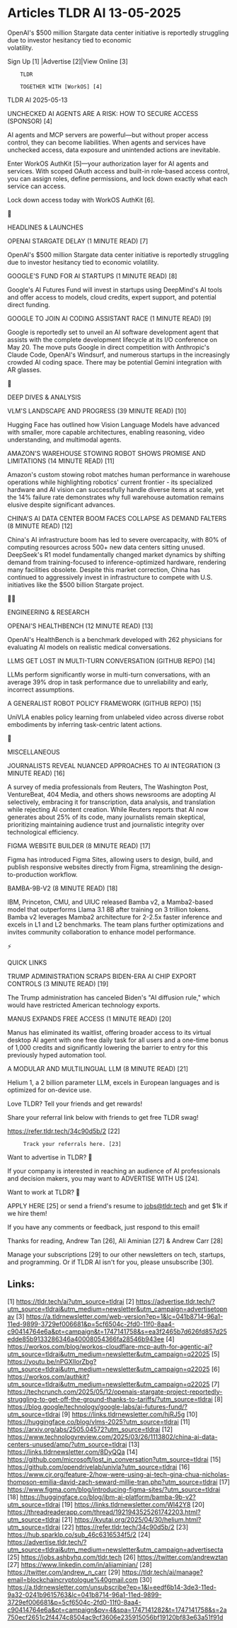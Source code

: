 # Articles TLDR AI 13-05-2025

OpenAI's $500 million Stargate data center initiative is reportedly
struggling due to investor hesitancy tied to economic
volatility. ‌ ‌ ‌ ‌ ‌ ‌ ‌ ‌ ‌ ‌ ‌ ‌ ‌ ‌ ‌ ‌ ‌ ‌ ‌ ‌ ‌ ‌ ‌ ‌ ‌ ‌  ‌ ‌ ‌ ‌ ‌ ‌ ‌ ‌ ‌ ‌ ‌ ‌ ‌ ‌ ‌ ‌ ‌ ‌ ‌ ‌ ‌ ‌ ‌ ‌ ‌ ‌ 


 Sign Up [1] |Advertise [2]|View Online [3] 

		TLDR 

		TOGETHER WITH [WorkOS] [4]

TLDR AI 2025-05-13

 UNCHECKED AI AGENTS ARE A RISK: HOW TO SECURE ACCESS (SPONSOR) [4] 

 AI agents and MCP servers are powerful—but without proper access
control, they can become liabilities. When agents and services have
unchecked access, data exposure and unintended actions are inevitable.

Enter WorkOS AuthKit [5]—your authorization layer for AI agents and
services. With scoped OAuth access and built-in role-based access
control, you can assign roles, define permissions, and lock down
exactly what each service can access.

Lock down access today with WorkOS AuthKit [6].

🚀 

HEADLINES & LAUNCHES

 OPENAI STARGATE DELAY (1 MINUTE READ) [7] 

 OpenAI's $500 million Stargate data center initiative is reportedly
struggling due to investor hesitancy tied to economic volatility. 

 GOOGLE'S FUND FOR AI STARTUPS (1 MINUTE READ) [8] 

 Google's AI Futures Fund will invest in startups using DeepMind's AI
tools and offer access to models, cloud credits, expert support, and
potential direct funding. 

 GOOGLE TO JOIN AI CODING ASSISTANT RACE (1 MINUTE READ) [9] 

 Google is reportedly set to unveil an AI software development agent
that assists with the complete development lifecycle at its I/O
conference on May 20. The move puts Google in direct competition with
Anthropic's Claude Code, OpenAI's Windsurf, and numerous startups in
the increasingly crowded AI coding space. There may be potential
Gemini integration with AR glasses. 

🧠 

DEEP DIVES & ANALYSIS

 VLM'S LANDSCAPE AND PROGRESS (39 MINUTE READ) [10] 

 Hugging Face has outlined how Vision Language Models have advanced
with smaller, more capable architectures, enabling reasoning, video
understanding, and multimodal agents. 

 AMAZON'S WAREHOUSE STOWING ROBOT SHOWS PROMISE AND LIMITATIONS (14
MINUTE READ) [11] 

 Amazon's custom stowing robot matches human performance in warehouse
operations while highlighting robotics' current frontier - its
specialized hardware and AI vision can successfully handle diverse
items at scale, yet the 14% failure rate demonstrates why full
warehouse automation remains elusive despite significant advances. 

 CHINA'S AI DATA CENTER BOOM FACES COLLAPSE AS DEMAND FALTERS (8
MINUTE READ) [12] 

 China's AI infrastructure boom has led to severe overcapacity, with
80% of computing resources across 500+ new data centers sitting
unused. DeepSeek's R1 model fundamentally changed market dynamics by
shifting demand from training-focused to inference-optimized hardware,
rendering many facilities obsolete. Despite this market correction,
China has continued to aggressively invest in infrastructure to
compete with U.S. initiatives like the $500 billion Stargate project. 

🧑‍💻 

ENGINEERING & RESEARCH

 OPENAI'S HEALTHBENCH (12 MINUTE READ) [13] 

 OpenAI's HealthBench is a benchmark developed with 262 physicians for
evaluating AI models on realistic medical conversations. 

 LLMS GET LOST IN MULTI-TURN CONVERSATION (GITHUB REPO) [14] 

 LLMs perform significantly worse in multi-turn conversations, with an
average 39% drop in task performance due to unreliability and early,
incorrect assumptions. 

 A GENERALIST ROBOT POLICY FRAMEWORK (GITHUB REPO) [15] 

 UniVLA enables policy learning from unlabeled video across diverse
robot embodiments by inferring task-centric latent actions. 

🎁 

MISCELLANEOUS

 JOURNALISTS REVEAL NUANCED APPROACHES TO AI INTEGRATION (3 MINUTE
READ) [16] 

 A survey of media professionals from Reuters, The Washington Post,
VentureBeat, 404 Media, and others shows newsrooms are adopting AI
selectively, embracing it for transcription, data analysis, and
translation while rejecting AI content creation. While Reuters reports
that AI now generates about 25% of its code, many journalists remain
skeptical, prioritizing maintaining audience trust and journalistic
integrity over technological efficiency. 

 FIGMA WEBSITE BUILDER (8 MINUTE READ) [17] 

 Figma has introduced Figma Sites, allowing users to design, build,
and publish responsive websites directly from Figma, streamlining the
design-to-production workflow. 

 BAMBA-9B-V2 (8 MINUTE READ) [18] 

 IBM, Princeton, CMU, and UIUC released Bamba v2, a Mamba2-based model
that outperforms Llama 3.1 8B after training on 3 trillion tokens.
Bamba v2 leverages Mamba2 architecture for 2-2.5x faster inference and
excels in L1 and L2 benchmarks. The team plans further optimizations
and invites community collaboration to enhance model performance. 

⚡ 

QUICK LINKS

 TRUMP ADMINISTRATION SCRAPS BIDEN-ERA AI CHIP EXPORT CONTROLS (3
MINUTE READ) [19] 

 The Trump administration has canceled Biden's "AI diffusion rule,"
which would have restricted American technology exports. 

 MANUS EXPANDS FREE ACCESS (1 MINUTE READ) [20] 

 Manus has eliminated its waitlist, offering broader access to its
virtual desktop AI agent with one free daily task for all users and a
one-time bonus of 1,000 credits and significantly lowering the barrier
to entry for this previously hyped automation tool. 

 A MODULAR AND MULTILINGUAL LLM (8 MINUTE READ) [21] 

 Helium 1, a 2 billion parameter LLM, excels in European languages and
is optimized for on-device use. 

Love TLDR? Tell your friends and get rewards!

 Share your referral link below with friends to get free TLDR swag! 

 https://refer.tldr.tech/34c90d5b/2 [22] 

		 Track your referrals here. [23] 

Want to advertise in TLDR? 📰

 If your company is interested in reaching an audience of AI
professionals and decision makers, you may want to ADVERTISE WITH US
[24]. 

Want to work at TLDR? 💼

 APPLY HERE [25] or send a friend's resume to jobs@tldr.tech and get
$1k if we hire them! 

 If you have any comments or feedback, just respond to this email! 

Thanks for reading, 
Andrew Tan [26], Ali Aminian [27] & Andrew Carr [28] 

 Manage your subscriptions [29] to our other newsletters on tech,
startups, and programming. Or if TLDR AI isn't for you, please
unsubscribe [30]. 

 

Links:
------
[1] https://tldr.tech/ai?utm_source=tldrai
[2] https://advertise.tldr.tech/?utm_source=tldrai&utm_medium=newsletter&utm_campaign=advertisetopnav
[3] https://a.tldrnewsletter.com/web-version?ep=1&lc=041b8714-96a1-11ed-9899-3729ef006681&p=5cf6504c-2fd0-11f0-8aa4-c90414764e6a&pt=campaign&t=1747141758&s=ea3f2465b7d626fd857d25edde85b9133286346a40008054366fa28546b943ee
[4] https://workos.com/blog/workos-cloudflare-mcp-auth-for-agentic-ai?utm_source=tldrai&utm_medium=newsletter&utm_campaign=q22025
[5] https://youtu.be/nPGXlIorZbg?utm_source=tldrai&utm_medium=newsletter&utm_campaign=q22025
[6] https://workos.com/authkit?utm_source=tldrai&utm_medium=newsletter&utm_campaign=q22025
[7] https://techcrunch.com/2025/05/12/openais-stargate-project-reportedly-struggling-to-get-off-the-ground-thanks-to-tariffs/?utm_source=tldrai
[8] https://blog.google/technology/google-labs/ai-futures-fund/?utm_source=tldrai
[9] https://links.tldrnewsletter.com/hjRJ5g
[10] https://huggingface.co/blog/vlms-2025?utm_source=tldrai
[11] https://arxiv.org/abs/2505.04572?utm_source=tldrai
[12] https://www.technologyreview.com/2025/03/26/1113802/china-ai-data-centers-unused/amp/?utm_source=tldrai
[13] https://links.tldrnewsletter.com/8DyQQa
[14] https://github.com/microsoft/lost_in_conversation?utm_source=tldrai
[15] https://github.com/opendrivelab/univla?utm_source=tldrai
[16] https://www.cjr.org/feature-2/how-were-using-ai-tech-gina-chua-nicholas-thompson-emilia-david-zach-seward-millie-tran.php?utm_source=tldrai
[17] https://www.figma.com/blog/introducing-figma-sites/?utm_source=tldrai
[18] https://huggingface.co/blog/ibm-ai-platform/bamba-9b-v2?utm_source=tldrai
[19] https://links.tldrnewsletter.com/Wl42Y8
[20] https://threadreaderapp.com/thread/1921943525261742203.html?utm_source=tldrai
[21] https://kyutai.org/2025/04/30/helium.html?utm_source=tldrai
[22] https://refer.tldr.tech/34c90d5b/2
[23] https://hub.sparklp.co/sub_46c6316534f5/2
[24] https://advertise.tldr.tech/?utm_source=tldrai&utm_medium=newsletter&utm_campaign=advertisecta
[25] https://jobs.ashbyhq.com/tldr.tech
[26] https://twitter.com/andrewztan
[27] https://www.linkedin.com/in/aliiaminian/
[28] https://twitter.com/andrew_n_carr
[29] https://tldr.tech/ai/manage?email=blockchaincryptologue%40gmail.com
[30] https://a.tldrnewsletter.com/unsubscribe?ep=1&l=eedf6b14-3de3-11ed-9a32-0241b9615763&lc=041b8714-96a1-11ed-9899-3729ef006681&p=5cf6504c-2fd0-11f0-8aa4-c90414764e6a&pt=campaign&pv=4&spa=1747141282&t=1747141758&s=2a750ecf2651c2f4474c8504ac9cf3606e235915056bf19120bf83e63a51f91d